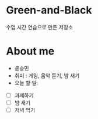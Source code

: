 # Green-and-Black
수업 시간 연습으로 만든 저장소

# About me
- 윤승민
- 취미 : 게임, 음악 듣기, 밤 새기
- 오늘 할 일:
- [ ] 과제하기
- [ ] 밤 새기
- [ ] 저녁 먹기
